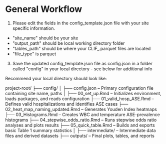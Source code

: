 # General Workflow 
1. Please edit the fields in the config_template.json file with your site specific information.
  - "site_name" should be your site
  - "output_path" should be local working directory folder
  - "tables_path" should be where your CLIF_.parquet files are located
  - "file_type" is parquet
3. Save the updated config_template.json file as config.json in a folder called "config" in your local directory - see below for additional info


Recommend your local directory should look like:  

project-root/
├── config/
│ ├── config.json – Primary configuration file containing site name, paths
│
├── 00_set_up.Rmd – Initializes environment, loads packages, and reads configuration
├── 01_valid_hosp_ASE.Rmd – Defines valid hospitalizations and identifies ASE cases
├── 02_heat_map_naming_updated.Rmd – Generates Youden Index heatmaps
├── 03_Histograms.Rmd – Creates WBC and temperature ASE-prevalence histograms
├── 04_stepwise_odds_ratio.Rmd – Runs stepwise odds ratio analyses and plots results
├── 05_quick_table.Rmd – Builds and exports basic Table 1 summary statistics
│
├── intermediate/ – Intermediate data files and derived datasets
├── outputs/ – Final plots, tables, and reports
